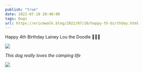 ```yaml
---
publish: "true"
date: 2022-07-10 20:40:00
tags: Dogs
url: https://ericmwalk.blog/2022/07/10/happy-th-birthday.html
---
```


Happy 4th Birthday Lainey Lou the Doodle 🐶🎂🎉

![](https://ericmwalk.blog/uploads/2022/0f7482618e.jpg)

*This dog really loves the camping life*

![](https://ericmwalk.blog/uploads/2022/f69e3c315b.jpg)